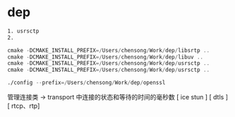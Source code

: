 ﻿# dep

```asm
1. usrsctp
2. 

cmake -DCMAKE_INSTALL_PREFIX=/Users/chensong/Work/dep/libsrtp ..
cmake -DCMAKE_INSTALL_PREFIX=/Users/chensong/Work/dep/libuv ..
cmake -DCMAKE_INSTALL_PREFIX=/Users/chensong/Work/dep/usrsctp ..
cmake -DCMAKE_INSTALL_PREFIX=/Users/chensong/Work/dep/usrsctp ..

./config --prefix=/Users/chensong/Work/dep/openssl

```





管理连接类  ->  transport 中连接的状态和等待的时间的毫秒数 [ ice stun ] [ dtls ] [ rtcp、rtp]
